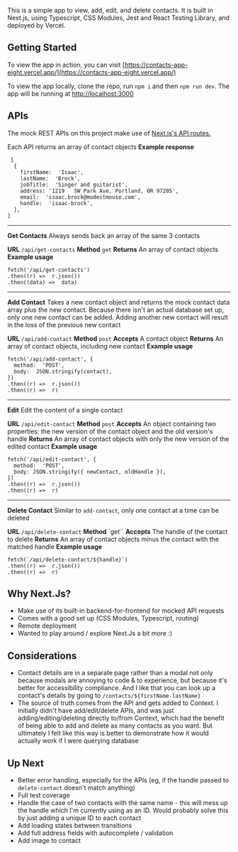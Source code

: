 This is a simple app to view, add, edit, and delete contacts.
It is built in Next.js, using Typescript, CSS Modules, Jest and React Testing Library, and deployed by Vercel.

## Getting Started

To view the app in action, you can visit [https://contacts-app-eight.vercel.app/](https://contacts-app-eight.vercel.app/)

To view the app locally, clone the repo, run `npm i` and then `npm run dev`. The app will be running at [http://localhost:3000](http://localhost:3000)

## APIs

The mock REST APIs on this project make use of [Next.js's API routes.](https://nextjs.org/docs/api-routes/introduction)

Each API returns an array of contact objects
**Example response**

     [
      {
        firstName:  'Isaac',
        lastName:  'Brock',
        jobTitle:  'Singer and guitarist',
        address: '1219   SW Park Ave, Portland, OR 97205',
        email:  'isaac.brock@modestmouse.com',
        handle:  'isaac-brock',
      },
    ]

---

**Get Contacts**
Always sends back an array of the same 3 contacts

**URL** `/api/get-contacts`
**Method** `get`
**Returns** An array of contact objects
**Example usage**

    fetch('/api/get-contacts')
    .then((r) =>  r.json())
    .then((data) =>  data)

---

**Add Contact**
Takes a new contact object and returns the mock contact data array plus the new contact. Because there isn't an actual database set up, only one new contact can be added. Adding another new contact will result in the loss of the previous new contact

**URL** `/api/add-contact`
**Method** `post`
**Accepts** A contact object
**Returns** An array of contact objects, including new contact
**Example usage**

    fetch('/api/add-contact', {
      method:  'POST',
      body:  JSON.stringify(contact),
    })
    .then((r) =>  r.json())
    .then((r) =>  r)

---

**Edit**
Edit the content of a single contact

**URL** `/api/edit-contact`
**Method** `post`
**Accepts** An object containing two properties: the new version of the contact object and the old version's handle
**Returns** An array of contact objects with only the new version of the edited contact
**Example usage**

    fetch('/api/edit-contact', {
      method:  'POST',
      body: JSON.stringify({ newContact, oldHandle }),
    })
    .then((r) =>  r.json())
    .then((r) =>  r)

---

**Delete Contact**
Similar to `add-contact`, only one contact at a time can be deleted

**URL** `/api/delete-contact`
**Method** `get``
**Accepts** The handle of the contact to delete
**Returns** An array of contact objects minus the contact with the matched handle
**Example usage**

    fetch(`/api/delete-contact/${handle}`)
    .then((r) =>  r.json())
    .then((r) =>  r)

## Why Next.Js?

- Make use of its built-in backend-for-frontend for mocked API requests
- Comes with a good set up (CSS Modules, Typescript, routing)
- Remote deployment
- Wanted to play around / explore Next.Js a bit more :)

## Considerations

- Contact details are in a separate page rather than a modal not only because modals are annoying to code & to experience, but because it's better for accessibility compliance. And I like that you can look up a contact's details by going to `/contacts/${firstName-lastName}`
- The source of truth comes from the API and gets added to Context. I initially didn't have add/edit/delete APIs, and was just adding/editing/deleting directly to/from Context, which had the benefit of being able to add and delete as many contacts as you want. But ultimately I felt like this way is better to demonstrate how it would actually work if I were querying database

## Up Next

- Better error handling, especially for the APIs (eg, if the handle passed to `delete-contact` doesn't match anything)
- Full test coverage
- Handle the case of two contacts with the same name - this will mess up the handle which I'm currently using as an ID. Would probably solve this by just adding a unique ID to each contact
- Add loading states between transitions
- Add full address fields with autocomplete / validation
- Add image to contact
